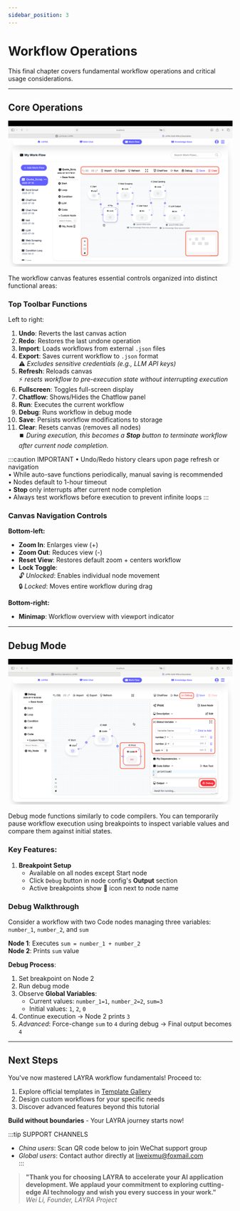 ```yaml
---
sidebar_position: 3
---
```


# Workflow Operations

This final chapter covers fundamental workflow operations and critical usage considerations.

---

## Core Operations

![Workflow Operation](./img/workflow-operation.png)

The workflow canvas features essential controls organized into distinct functional areas:

### Top Toolbar Functions

Left to right:

1.  **Undo**: Reverts the last canvas action
2.  **Redo**: Restores the last undone operation
3.  **Import**: Loads workflows from external `.json` files
4.  **Export**: Saves current workflow to `.json` format  
    ⚠️ _Excludes sensitive credentials (e.g., LLM API keys)_
5.  **Refresh**: Reloads canvas  
    ⚡ _resets workflow to pre-execution state without interrupting execution_
6.  **Fullscreen**: Toggles full-screen display
7.  **Chatflow**: Shows/Hides the Chatflow panel
8.  **Run**: Executes the current workflow
9.  **Debug**: Runs workflow in debug mode
10. **Save**: Persists workflow modifications to storage
11. **Clear**: Resets canvas (removes all nodes)  
    ⏹️ _During execution, this becomes a **Stop** button to terminate workflow after current node completion._

:::caution IMPORTANT
• Undo/Redo history clears upon page refresh or navigation  
• While auto-save functions periodically, manual saving is recommended  
• Nodes default to 1-hour timeout  
• **Stop** only interrupts after current node completion  
• Always test workflows before execution to prevent infinite loops
:::

### Canvas Navigation Controls

**Bottom-left:**

- **Zoom In**: Enlarges view (+)
- **Zoom Out**: Reduces view (-)
- **Reset View**: Restores default zoom + centers workflow
- **Lock Toggle**:  
  🔓 _Unlocked_: Enables individual node movement  
  🔒 _Locked_: Moves entire workflow during drag

**Bottom-right:**

- **Minimap**: Workflow overview with viewport indicator

---

## Debug Mode

![Workflow Debug](./img/workflow-debug.png)

Debug mode functions similarly to code compilers. You can temporarily pause workflow execution using breakpoints to inspect variable values and compare them against initial states.

### Key Features:

1. **Breakpoint Setup**
   - Available on all nodes except Start node
   - Click `Debug` button in node config's **Output** section
   - Active breakpoints show 🔴 icon next to node name

### Debug Walkthrough

Consider a workflow with two Code nodes managing three variables:  
`number_1`, `number_2`, and `sum`

**Node 1**: Executes `sum = number_1 + number_2`  
**Node 2**: Prints `sum` value

**Debug Process**:

1. Set breakpoint on Node 2
2. Run debug mode
3. Observe **Global Variables**:
   - Current values: `number_1=1`, `number_2=2`, `sum=3`
   - Initial values: `1`, `2`, `0`
4. Continue execution → Node 2 prints `3`
5. _Advanced_: Force-change `sum` to `4` during debug → Final output becomes `4`

---

## Next Steps

You've now mastered LAYRA workflow fundamentals! Proceed to:

1. Explore official templates in [Template Gallery](./template-gallery.md)
2. Design custom workflows for your specific needs
3. Discover advanced features beyond this tutorial

**Build without boundaries** - Your LAYRA journey starts now!

:::tip SUPPORT CHANNELS
- *China users*: Scan QR code below to join WeChat support group  
- *Global users*: Contact author directly at liweixmu@foxmail.com  
:::

> **"Thank you for choosing LAYRA to accelerate your AI application development. We applaud your commitment to exploring cutting-edge AI technology and wish you every success in your work."**  
> _Wei Li, Founder, LAYRA Project_
